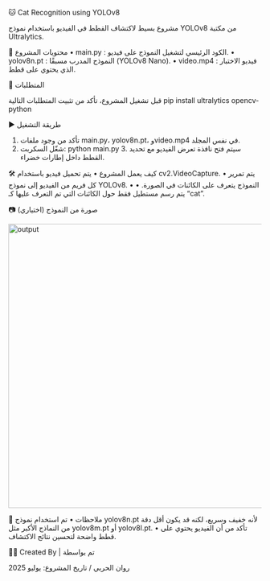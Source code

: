 🐱 Cat Recognition using YOLOv8

مشروع بسيط لاكتشاف القطط في الفيديو باستخدام نموذج YOLOv8 من مكتبة Ultralytics.

📂 محتويات المشروع
 • main.py : الكود الرئيسي لتشغيل النموذج على فيديو.
 • yolov8n.pt : النموذج المدرب مسبقًا (YOLOv8 Nano).
 • video.mp4 : فيديو الاختبار الذي يحتوي على قطط.

🚀 المتطلبات

قبل تشغيل المشروع، تأكد من تثبيت المتطلبات التالية
pip install ultralytics opencv-python

▶️ طريقة التشغيل
 1. تأكد من وجود ملفات main.py، yolov8n.pt، وvideo.mp4 في نفس المجلد.
 2. شغّل السكربت: python main.py
    3. سيتم فتح نافذة تعرض الفيديو مع تحديد القطط داخل إطارات خضراء.

🛠️ كيف يعمل المشروع
 • يتم تحميل فيديو باستخدام cv2.VideoCapture.
 • يتم تمرير كل فريم من الفيديو إلى نموذج YOLOv8.
 • النموذج يتعرف على الكائنات في الصورة.
 • يتم رسم مستطيل فقط حول الكائنات التي تم التعرف عليها كـ “cat”.

📷 صورة من النموذج (اختياري)



<img width="542" height="565" alt="output" src="https://github.com/user-attachments/assets/69e414dc-40a8-4bbf-b853-77d7075eec86" />

📄 ملاحظات
 • تم استخدام نموذج yolov8n.pt لأنه خفيف وسريع، لكنه قد يكون أقل دقة من النماذج الأكبر مثل yolov8m.pt أو yolov8l.pt.
 • تأكد من أن الفيديو يحتوي على قطط واضحة لتحسين نتائج الاكتشاف.



👨‍💻 Created By | تم بواسطة

روان الحربي / تاريخ المشروع: يوليو 2025
